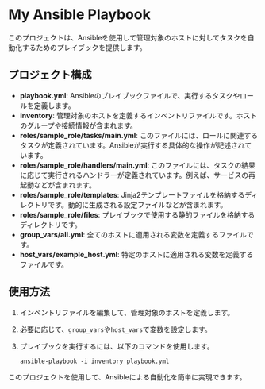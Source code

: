 # My Ansible Playbook

このプロジェクトは、Ansibleを使用して管理対象のホストに対してタスクを自動化するためのプレイブックを提供します。

## プロジェクト構成

- **playbook.yml**: Ansibleのプレイブックファイルで、実行するタスクやロールを定義します。
- **inventory**: 管理対象のホストを定義するインベントリファイルです。ホストのグループや接続情報が含まれます。
- **roles/sample_role/tasks/main.yml**: このファイルには、ロールに関連するタスクが定義されています。Ansibleが実行する具体的な操作が記述されています。
- **roles/sample_role/handlers/main.yml**: このファイルには、タスクの結果に応じて実行されるハンドラーが定義されています。例えば、サービスの再起動などが含まれます。
- **roles/sample_role/templates**: Jinja2テンプレートファイルを格納するディレクトリです。動的に生成される設定ファイルなどが含まれます。
- **roles/sample_role/files**: プレイブックで使用する静的ファイルを格納するディレクトリです。
- **group_vars/all.yml**: 全てのホストに適用される変数を定義するファイルです。
- **host_vars/example_host.yml**: 特定のホストに適用される変数を定義するファイルです。

## 使用方法

1. インベントリファイルを編集して、管理対象のホストを定義します。
2. 必要に応じて、`group_vars`や`host_vars`で変数を設定します。
3. プレイブックを実行するには、以下のコマンドを使用します。

   ```
   ansible-playbook -i inventory playbook.yml
   ```

このプロジェクトを使用して、Ansibleによる自動化を簡単に実現できます。